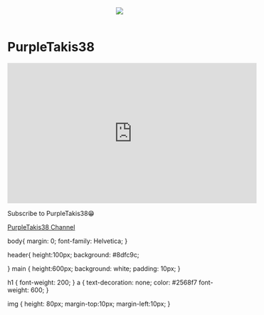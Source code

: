 <header>
  <img src="https://www.freeiconspng.com/uploads/youtube-logo-png-transparent-image-5.png">
</header>

<main>
  <h1>PurpleTakis38</h1>
  <iframe width="560" height="315" src="https://www.youtube.com/embed/-SwPutXeCnQ?si=lqZ_At_PCC9HiO0e" title="YouTube video player" frameborder="0" allow="accelerometer; autoplay; clipboard-write; encrypted-media; gyroscope; picture-in-picture; web-share" referrerpolicy="strict-origin-when-cross-origin" allowfullscreen></iframe>
  <p> Subscribe to PurpleTakis38😁</p>
  <a href="https://www.youtube.com/@purpletakis38" target="_blank">PurpleTakis38 Channel</a>
</main>

<footer></footer>

body{
  margin: 0;
  font-family: Helvetica;
}

header{
  height:100px;
  background: #8dfc9c;

}
main {
  height:600px;
  background: white;
  padding: 10px;
} 

h1 {
  font-weight: 200;
}
a {
  text-decoration: none;
  color: #2568f7
    font-weight: 600;
}

img {
  height: 80px;
  margin-top:10px;
  margin-left:10px;
}


